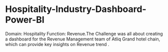 # Hospitality-Industry-Dashboard-Power-BI
Domain: Hospitality Function: Revenue.The Challenge was all about creating a dashboard for the Revenue Management team of Atliq Grand hotel chain, which can provide key insights on Revenue trend .
